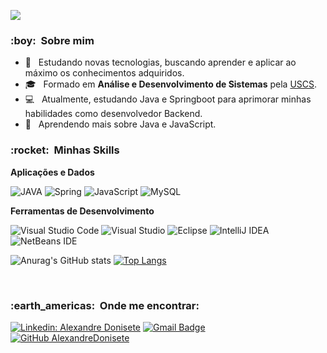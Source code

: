 ![](https://komarev.com/ghpvc/?username=AlexandreDonisete&color=006bed)

<h3> :boy: &nbsp;Sobre mim </h3>

- 🤔 &nbsp; Estudando novas tecnologias, buscando aprender e aplicar ao máximo os conhecimentos adquiridos. 
- 🎓 &nbsp; Formado em **Análise e Desenvolvimento de Sistemas** pela <a href="https://www.uscs.edu.br/">USCS</a>.
- :computer: &nbsp; Atualmente, estudando Java e Springboot para aprimorar minhas habilidades como desenvolvedor Backend.
- 🌱 &nbsp; Aprendendo mais sobre Java e JavaScript.

<h3> :rocket: &nbsp;Minhas Skills </h3>

**Aplicações e Dados**

  ![JAVA](https://img.shields.io/badge/Java-ED8B00?style=for-the-badge&logo=openjdk&logoColor=white)
  ![Spring](https://img.shields.io/badge/spring-%236DB33F.svg?style=for-the-badge&logo=spring&logoColor=white)
  ![JavaScript](https://img.shields.io/badge/javascript-%23323330.svg?style=for-the-badge&logo=javascript&logoColor=%23F7DF1E)
  ![MySQL](https://img.shields.io/badge/mysql-4479A1.svg?style=for-the-badge&logo=mysql&logoColor=white)
  
  
**Ferramentas de Desenvolvimento**

  ![Visual Studio Code](https://img.shields.io/badge/Visual%20Studio%20Code-0078d7.svg?style=for-the-badge&logo=visual-studio-code&logoColor=white)
  ![Visual Studio](https://img.shields.io/badge/Visual%20Studio-5C2D91.svg?style=for-the-badge&logo=visual-studio&logoColor=white)
  ![Eclipse](https://img.shields.io/badge/Eclipse-FE7A16.svg?style=for-the-badge&logo=Eclipse&logoColor=white)
  ![IntelliJ IDEA](https://img.shields.io/badge/IntelliJIDEA-000000.svg?style=for-the-badge&logo=intellij-idea&logoColor=white)
  ![NetBeans IDE](https://img.shields.io/badge/NetBeansIDE-1B6AC6.svg?style=for-the-badge&logo=apache-netbeans-ide&logoColor=white)

  ![Anurag's GitHub stats](https://github-readme-stats.vercel.app/api?username=AlexandreDonisete&show_icons=true&theme=radical)
  [![Top Langs](https://github-readme-stats.vercel.app/api/top-langs/?username=AlexandreDonisete&hide_progress=true)](https://github.com/AlexandreDonisete/github-readme-stats)

<br/>

<h3> :earth_americas: &nbsp;Onde me encontrar: </h3> 

[![Linkedin: Alexandre Donisete](https://img.shields.io/badge/-AlexandreDonisete-blue?style=flat-square&logo=Linkedin&logoColor=white&link=https://www.linkedin.com/in/alexandre-donisete-2316421a4/)](https://www.linkedin.com/in/alexandre-donisete-2316421a4/)
[![Gmail Badge](https://img.shields.io/badge/-ale.bezerra.donisete@gmail.com-006bed?style=flat-square&logo=Gmail&logoColor=white&link=mailto:ale.bezerra.donisete@gmail.com)](mailto:ale.bezerra.donisete@gmail.com)
[![GitHub AlexandreDonisete]( https://img.shields.io/github/followers/AlexandreDonisete?label=follow&style=social)](https://github.com/AlexandreDonisete)
